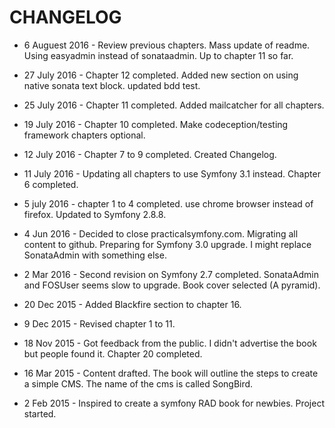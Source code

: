 # CHANGELOG

* 6 Auguest 2016 - Review previous chapters. Mass update of readme. Using easyadmin instead of sonataadmin. Up to chapter 11 so far.

* 27 July 2016 - Chapter 12 completed. Added new section on using native sonata text block. updated bdd test.

* 25 July 2016 - Chapter 11 completed. Added mailcatcher for all chapters.

* 19 July 2016 - Chapter 10 completed. Make codeception/testing framework chapters optional.

* 12 July 2016 - Chapter 7 to 9 completed. Created Changelog.

* 11 July 2016 - Updating all chapters to use Symfony 3.1 instead. Chapter 6 completed. 

* 5 july 2016 - chapter 1 to 4 completed. use chrome browser instead of firefox. Updated to Symfony 2.8.8.

* 4 Jun 2016 - Decided to close practicalsymfony.com. Migrating all content to github. Preparing for Symfony 3.0 upgrade. I might replace SonataAdmin with something else.

* 2 Mar 2016 - Second revision on Symfony 2.7 completed. SonataAdmin and FOSUser seems slow to upgrade. Book cover selected (A pyramid).

* 20 Dec 2015 - Added Blackfire section to chapter 16.

* 9 Dec 2015 - Revised chapter 1 to 11.

* 18 Nov 2015 - Got feedback from the public. I didn't advertise the book but people found it. Chapter 20 completed.

* 16 Mar 2015 - Content drafted. The book will outline the steps to create a simple CMS. The name of the cms is called SongBird.

* 2 Feb 2015 - Inspired to create a symfony RAD book for newbies. Project started.
